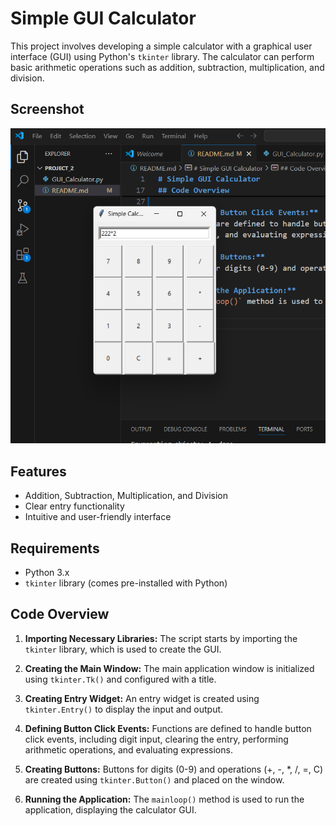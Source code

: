 # Simple GUI Calculator

This project involves developing a simple calculator with a graphical user interface (GUI) using Python's `tkinter` library. The calculator can perform basic arithmetic operations such as addition, subtraction, multiplication, and division.

## Screenshot 
![Screenshot](<Screenshot 2024-12-17 164436-1.png>)



## Features

- Addition, Subtraction, Multiplication, and Division
- Clear entry functionality
- Intuitive and user-friendly interface

## Requirements

- Python 3.x
- `tkinter` library (comes pre-installed with Python)


## Code Overview

1. **Importing Necessary Libraries:**
   The script starts by importing the `tkinter` library, which is used to create the GUI.

2. **Creating the Main Window:**
   The main application window is initialized using `tkinter.Tk()` and configured with a title.

3. **Creating Entry Widget:**
   An entry widget is created using `tkinter.Entry()` to display the input and output.

4. **Defining Button Click Events:**
   Functions are defined to handle button click events, including digit input, clearing the entry, performing arithmetic operations, and evaluating expressions.

5. **Creating Buttons:**
   Buttons for digits (0-9) and operations (+, -, *, /, =, C) are created using `tkinter.Button()` and placed on the window.

6. **Running the Application:**
   The `mainloop()` method is used to run the application, displaying the calculator GUI.





